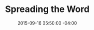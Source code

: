 ---
title: Spreading the Word
date: 2015-09-16 05:50:00 -04:00
url: http://cushionapp.com/journal/spreading-the-word/
---